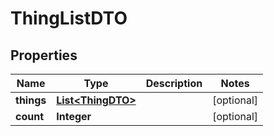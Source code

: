 

# ThingListDTO


## Properties

| Name | Type | Description | Notes |
|------------ | ------------- | ------------- | -------------|
|**things** | [**List&lt;ThingDTO&gt;**](ThingDTO.md) |  |  [optional] |
|**count** | **Integer** |  |  [optional] |



